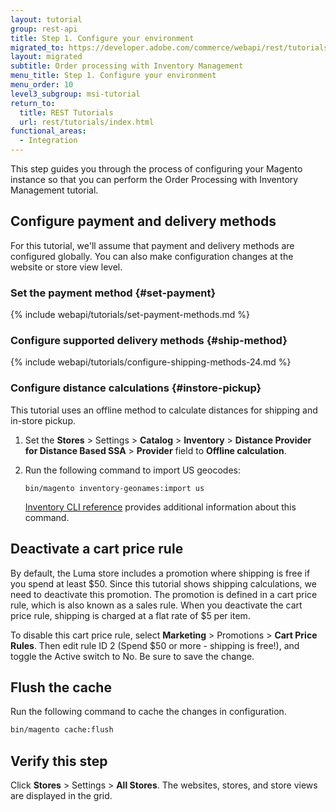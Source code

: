 ```yaml
---
layout: tutorial
group: rest-api
title: Step 1. Configure your environment
migrated_to: https://developer.adobe.com/commerce/webapi/rest/tutorials/inventory/configure-environment/
layout: migrated
subtitle: Order processing with Inventory Management
menu_title: Step 1. Configure your environment
menu_order: 10
level3_subgroup: msi-tutorial
return_to:
  title: REST Tutorials
  url: rest/tutorials/index.html
functional_areas:
  - Integration
---
```


This step guides you through the process of configuring your Magento instance so that you can perform the Order Processing with Inventory Management tutorial.

## Configure payment and delivery methods

For this tutorial, we'll assume that payment and delivery methods are configured globally. You can also make configuration changes at the website or store view level.

### Set the payment method {#set-payment}

{% include webapi/tutorials/set-payment-methods.md %}

### Configure supported delivery methods {#ship-method}

{% include webapi/tutorials/configure-shipping-methods-24.md %}

### Configure distance calculations {#instore-pickup}

This tutorial uses an offline method to calculate distances for shipping and in-store pickup.

1. Set the **Stores** > Settings > **Catalog** > **Inventory** > **Distance Provider for Distance Based SSA** > **Provider** field to **Offline calculation**.

1. Run the following command to import US geocodes:

   `bin/magento inventory-geonames:import us`

   [Inventory CLI reference]({{page.baseurl}}/inventory/inventory-cli-reference.html#import-geocodes) provides additional information about this command.

## Deactivate a cart price rule

By default, the Luma store includes a promotion where shipping is free if you spend at least $50. Since this tutorial shows shipping calculations, we need to deactivate this promotion. The promotion is defined in a cart price rule, which is also known as a sales rule. When you deactivate the cart price rule, shipping is charged at a flat rate of $5 per item.

To disable this cart price rule, select **Marketing** > Promotions > **Cart Price Rules**. Then edit rule ID 2 (Spend $50 or more - shipping is free!), and toggle the Active switch to No. Be sure to save the change.

## Flush the cache

Run the following command to cache the changes in configuration.

```bash
bin/magento cache:flush
```

## Verify this step

Click **Stores** > Settings > **All Stores**. The websites, stores, and store views are displayed in the grid.
